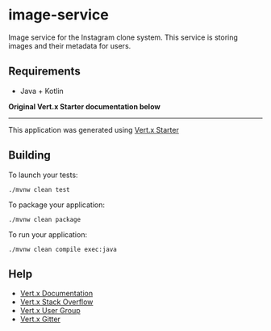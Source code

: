 # image-service

Image service for the Instagram clone system. This service is storing images and their metadata for users.

## Requirements

* Java + Kotlin


**Original Vert.x Starter documentation below**

----

This application was generated using [Vert.x Starter](http://start.vertx.io)

## Building

To launch your tests:
```
./mvnw clean test
```

To package your application:
```
./mvnw clean package
```

To run your application:
```
./mvnw clean compile exec:java
```

## Help

* [Vert.x Documentation](https://vertx.io/docs/)
* [Vert.x Stack Overflow](https://stackoverflow.com/questions/tagged/vert.x?sort=newest&pageSize=15)
* [Vert.x User Group](https://groups.google.com/forum/?fromgroups#!forum/vertx)
* [Vert.x Gitter](https://gitter.im/eclipse-vertx/vertx-users)


